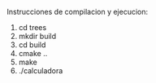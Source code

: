 

Instrucciones de compilacion y ejecucion:

1. cd trees
2. mkdir build
3. cd build
4. cmake ..
5. make
6. ./calculadora

